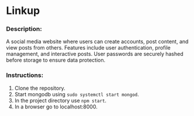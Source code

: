 # Linkup

### Description:
A social media website where users can create accounts, post content, and view posts from others. Features include user authentication, profile management, and interactive posts. User passwords are securely hashed before storage to ensure data protection.

### Instructions:
1. Clone the repository.
2. Start mongodb using `sudo systemctl start mongod`.
3. In the project directory use `npm start`.
4. In a browser go to localhost:8000.
